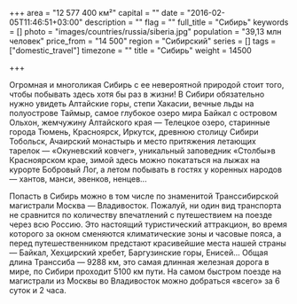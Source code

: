 +++
area = "12 577 400 км²"
capital = ""
date = "2016-02-05T11:46:51+03:00"
description = ""
flag = ""
full_title = "Сибирь"
keywords = []
photo = "images/countries/russia/siberia.jpg"
population = "39,13 млн человек"
price_from = "14 500"
region = "Сибирский"
series = []
tags = ["domestic_travel"]
timezone = ""
title = "Сибирь"
weight = 14500

+++

Огромная и многоликая Сибирь с ее невероятной природой стоит того, чтобы побывать здесь хотя бы раз в жизни! В Сибири обязательно нужно увидеть Алтайские горы, степи Хакасии, вечные льды на полуострове Таймыр, самое глубокое озеро мира Байкал с островом Ольхон, жемчужину Алтайского края — Телецкое озеро, старинные города Тюмень, Красноярск, Иркутск, древнюю столицу Сибири Тобольск, Ачаирский монастырь и место притяжения летающих тарелок — «Окуневский ковчег», уникальный заповедник «Столбы»в Красноярском крае, зимой здесь можно покататься на лыжах на курорте Бобровый Лог, а летом побывать в гостях у коренных народов— хантов, манси, эвенков, ненцев...

Попасть в Сибирь можно в том числе по знаменитой Транссибирской магистрали Москва — Владивосток. Пожалуй, ни один вид транспорта не сравнится по количеству впечатлений с путешествием на поезде через всю Россию. Это настоящий туристический аттракцион, во время которого за окном сменяются климатические зоны и часовые пояса, а перед путешественником предстают красивейшие места нашей страны — Байкал, Хехцирский хребет, Баргузинские горы, Енисей... Общая длина Транссиба — 9288 км, это самая длинная железная дорога в мире, по Сибири проходит 5100 км пути. На самом быстром поезде на магистрали из Москвы во Владивосток можно добраться «всего» за 6 суток и 2 часа.